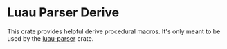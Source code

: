 # Luau Parser Derive

This crate provides helpful derive procedural macros. It's only meant to be used by the [luau-parser](https://github.com/msix29/luau-parser/) crate.
